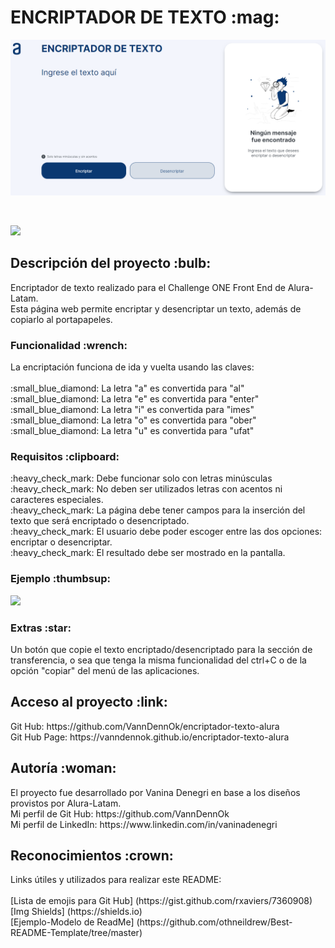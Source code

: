 <h1>ENCRIPTADOR DE TEXTO :mag:</h1>
<p align="center"><img src="./assets/Portada.png" alt="vista del encriptador" width="600"></p>
<br>
<p align="left"><img src="https://img.shields.io/badge/STATUS-EN%20DESAROLLO-green"></p>
<h2>Descripción del proyecto :bulb:</h2>
<p>Encriptador de texto realizado para el Challenge ONE Front End de Alura-Latam.<br>Esta página web permite encriptar y desencriptar un texto, además de copiarlo al portapapeles.</p>
<h3>Funcionalidad :wrench:</h3>
<p>La encriptación funciona de ida y vuelta usando las claves:<br>
<br>:small_blue_diamond: La letra "a" es convertida para "al"
<br>:small_blue_diamond: La letra "e" es convertida para "enter"
<br>:small_blue_diamond: La letra "i" es convertida para "imes"
<br>:small_blue_diamond: La letra "o" es convertida para "ober"
<br>:small_blue_diamond: La letra "u" es convertida para "ufat"</p>
<h3>Requisitos :clipboard:</h3>
<p>:heavy_check_mark: Debe funcionar solo con letras minúsculas
<br>:heavy_check_mark: No deben ser utilizados letras con acentos ni caracteres especiales.
<br>:heavy_check_mark: La página debe tener campos para la inserción del texto que será encriptado o desencriptado.
<br>:heavy_check_mark: El usuario debe poder escoger entre las dos opciones: encriptar o desencriptar.
<br>:heavy_check_mark: El resultado debe ser mostrado en la pantalla.</p>
<h3>Ejemplo :thumbsup:</h3>      
<p align="left"><img src="https://img.shields.io/badge/gato_=>_galtober_<=>_galtober_=>_gato-gray?style=flat"></p>
<h3>Extras :star:</h3>
<p>Un botón que copie el texto encriptado/desencriptado para la sección de transferencia, o sea que tenga la misma funcionalidad del ctrl+C o de la opción "copiar" del menú de las aplicaciones.</p>
<h2>Acceso al proyecto :link:</h2>
<p>Git Hub: https://github.com/VannDennOk/encriptador-texto-alura
<br>Git Hub Page: https://vanndennok.github.io/encriptador-texto-alura</p>
<h2>Autoría :woman:</h2>
<p>El proyecto fue desarrollado por Vanina Denegri en base a los diseños provistos por Alura-Latam.
<br>Mi perfil de Git Hub: https://github.com/VannDennOk
<br>Mi perfil de LinkedIn: https://www.linkedin.com/in/vaninadenegri</p>
<h2>Reconocimientos :crown:</h2>
<p> Links útiles y utilizados para realizar este README:<br>
<br>[Lista de emojis para Git Hub] (https://gist.github.com/rxaviers/7360908)
<br>[Img Shields] (https://shields.io)
<br>[Ejemplo-Modelo de ReadMe] (https://github.com/othneildrew/Best-README-Template/tree/master)</p>

